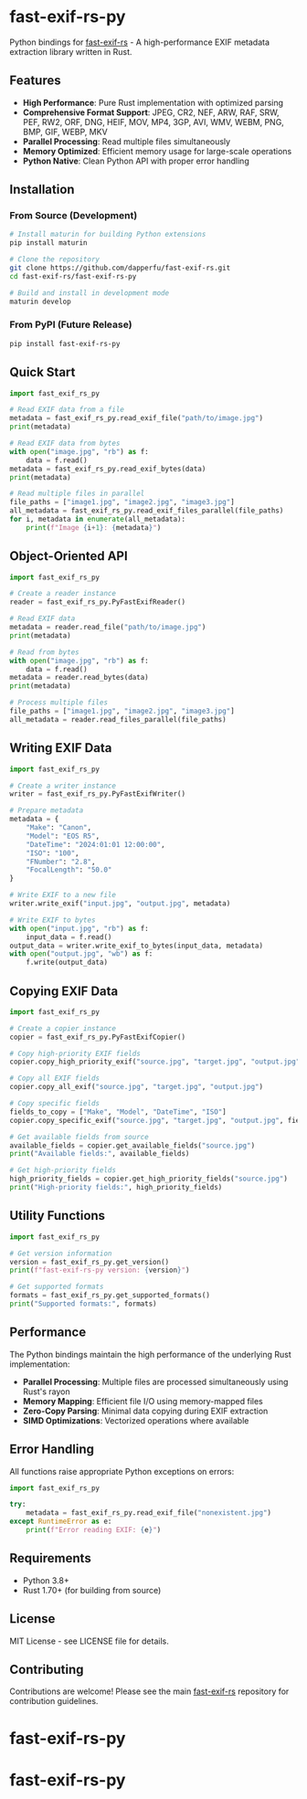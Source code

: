 # fast-exif-rs-py

Python bindings for [fast-exif-rs](https://github.com/dapperfu/fast-exif-rs) - A high-performance EXIF metadata extraction library written in Rust.

## Features

- **High Performance**: Pure Rust implementation with optimized parsing
- **Comprehensive Format Support**: JPEG, CR2, NEF, ARW, RAF, SRW, PEF, RW2, ORF, DNG, HEIF, MOV, MP4, 3GP, AVI, WMV, WEBM, PNG, BMP, GIF, WEBP, MKV
- **Parallel Processing**: Read multiple files simultaneously
- **Memory Optimized**: Efficient memory usage for large-scale operations
- **Python Native**: Clean Python API with proper error handling

## Installation

### From Source (Development)

```bash
# Install maturin for building Python extensions
pip install maturin

# Clone the repository
git clone https://github.com/dapperfu/fast-exif-rs.git
cd fast-exif-rs/fast-exif-rs-py

# Build and install in development mode
maturin develop
```

### From PyPI (Future Release)

```bash
pip install fast-exif-rs-py
```

## Quick Start

```python
import fast_exif_rs_py

# Read EXIF data from a file
metadata = fast_exif_rs_py.read_exif_file("path/to/image.jpg")
print(metadata)

# Read EXIF data from bytes
with open("image.jpg", "rb") as f:
    data = f.read()
metadata = fast_exif_rs_py.read_exif_bytes(data)
print(metadata)

# Read multiple files in parallel
file_paths = ["image1.jpg", "image2.jpg", "image3.jpg"]
all_metadata = fast_exif_rs_py.read_exif_files_parallel(file_paths)
for i, metadata in enumerate(all_metadata):
    print(f"Image {i+1}: {metadata}")
```

## Object-Oriented API

```python
import fast_exif_rs_py

# Create a reader instance
reader = fast_exif_rs_py.PyFastExifReader()

# Read EXIF data
metadata = reader.read_file("path/to/image.jpg")
print(metadata)

# Read from bytes
with open("image.jpg", "rb") as f:
    data = f.read()
metadata = reader.read_bytes(data)
print(metadata)

# Process multiple files
file_paths = ["image1.jpg", "image2.jpg", "image3.jpg"]
all_metadata = reader.read_files_parallel(file_paths)
```

## Writing EXIF Data

```python
import fast_exif_rs_py

# Create a writer instance
writer = fast_exif_rs_py.PyFastExifWriter()

# Prepare metadata
metadata = {
    "Make": "Canon",
    "Model": "EOS R5",
    "DateTime": "2024:01:01 12:00:00",
    "ISO": "100",
    "FNumber": "2.8",
    "FocalLength": "50.0"
}

# Write EXIF to a new file
writer.write_exif("input.jpg", "output.jpg", metadata)

# Write EXIF to bytes
with open("input.jpg", "rb") as f:
    input_data = f.read()
output_data = writer.write_exif_to_bytes(input_data, metadata)
with open("output.jpg", "wb") as f:
    f.write(output_data)
```

## Copying EXIF Data

```python
import fast_exif_rs_py

# Create a copier instance
copier = fast_exif_rs_py.PyFastExifCopier()

# Copy high-priority EXIF fields
copier.copy_high_priority_exif("source.jpg", "target.jpg", "output.jpg")

# Copy all EXIF fields
copier.copy_all_exif("source.jpg", "target.jpg", "output.jpg")

# Copy specific fields
fields_to_copy = ["Make", "Model", "DateTime", "ISO"]
copier.copy_specific_exif("source.jpg", "target.jpg", "output.jpg", fields_to_copy)

# Get available fields from source
available_fields = copier.get_available_fields("source.jpg")
print("Available fields:", available_fields)

# Get high-priority fields
high_priority_fields = copier.get_high_priority_fields("source.jpg")
print("High-priority fields:", high_priority_fields)
```

## Utility Functions

```python
import fast_exif_rs_py

# Get version information
version = fast_exif_rs_py.get_version()
print(f"fast-exif-rs-py version: {version}")

# Get supported formats
formats = fast_exif_rs_py.get_supported_formats()
print("Supported formats:", formats)
```

## Performance

The Python bindings maintain the high performance of the underlying Rust implementation:

- **Parallel Processing**: Multiple files are processed simultaneously using Rust's rayon
- **Memory Mapping**: Efficient file I/O using memory-mapped files
- **Zero-Copy Parsing**: Minimal data copying during EXIF extraction
- **SIMD Optimizations**: Vectorized operations where available

## Error Handling

All functions raise appropriate Python exceptions on errors:

```python
import fast_exif_rs_py

try:
    metadata = fast_exif_rs_py.read_exif_file("nonexistent.jpg")
except RuntimeError as e:
    print(f"Error reading EXIF: {e}")
```

## Requirements

- Python 3.8+
- Rust 1.70+ (for building from source)

## License

MIT License - see LICENSE file for details.

## Contributing

Contributions are welcome! Please see the main [fast-exif-rs](https://github.com/dapperfu/fast-exif-rs) repository for contribution guidelines.
# fast-exif-rs-py
# fast-exif-rs-py
